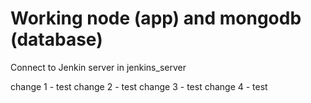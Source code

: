 # Working node (app) and mongodb (database)

Connect to Jenkin server in jenkins_server

change 1 - test
change 2 - test
change 3 - test
change 4 - test
